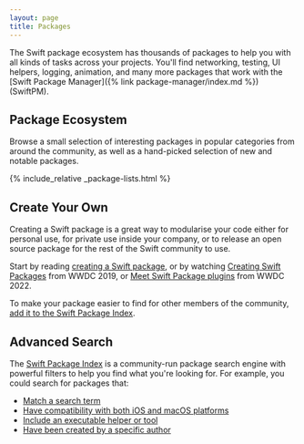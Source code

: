 ```yaml
---
layout: page
title: Packages
---
```


The Swift package ecosystem has thousands of packages to help you with all kinds of tasks across your projects. You'll find networking, testing, UI helpers, logging, animation, and many more packages that work with the [Swift Package Manager]({% link package-manager/index.md %}) (SwiftPM).

## Package Ecosystem

Browse a small selection of interesting packages in popular categories from around the community, as well as a hand-picked selection of new and notable packages.

{% include_relative _package-lists.html %}

## Create Your Own

Creating a Swift package is a great way to modularise your code either for personal use, for private use inside your company, or to release an open source package for the rest of the Swift community to use.

Start by reading [creating a Swift package](/getting-started/library-swiftpm/), or by watching [Creating Swift Packages](https://developer.apple.com/videos/play/wwdc2019/410/) from WWDC 2019, or [Meet Swift Package plugins](https://developer.apple.com/videos/play/wwdc2022/110359/) from WWDC 2022.

To make your package easier to find for other members of the community, [add it to the Swift Package Index](https://swiftpackageindex.com/add-a-package).

## Advanced Search

The [Swift Package Index](https://swiftpackageindex.com/) is a community-run package search engine with powerful filters to help you find what you're looking for. For example, you could search for packages that:

- [Match a search term](https://swiftpackageindex.com/search?query=swiftui)
- [Have compatibility with both iOS and macOS platforms](https://swiftpackageindex.com/search?query=swiftui+platform:ios,macos)
- [Include an executable helper or tool](https://swiftpackageindex.com/search?query=swiftui+product:executable)
- [Have been created by a specific author](https://swiftpackageindex.com/search?query=author:apple)
